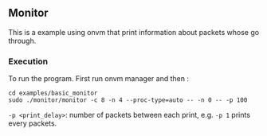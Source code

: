 ## Monitor

This is a example using onvm that print information about packets whose go through.

### Execution
To run the program.
First run onvm manager and then :
```
cd examples/basic_monitor
sudo ./monitor/monitor -c 8 -n 4 --proc-type=auto -- -n 0 -- -p 100
```
`-p <print_delay>`: number of packets between each print, e.g. `-p 1` prints every packets.
